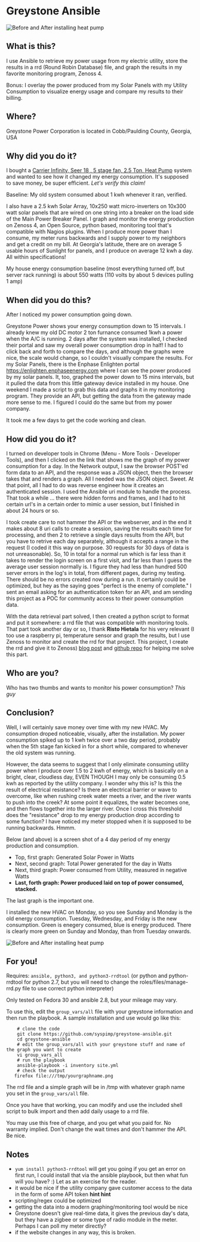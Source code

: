 # Greystone Ansible

![Before and After installing heat pump](https://raw.githubusercontent.com/syspimp/greystone-ansible/master/pics/heat-pump-energy-savings.png)

## What is this?

I use Ansible to retrieve my power usage from my electric utility, store the results in a rrd (Round Robin Database) file, and graph the results in my favorite monitoring program, Zenoss 4.

Bonus: I overlay the power produced from my Solar Panels with my Utility Consumption to visualize energy usage and compare my results to their billing.

## Where?

Greystone Power Corporation is located in Cobb/Paulding County, Georgia, USA

## Why did you do it?

I bought a [Carrier Infinity, Seer 18 , 5 stage fan, 2.5 Ton, Heat Pump](https://www.carrier.com/residential/en/us/products/heat-pumps/25vna8/) system and wanted to see how it changed my energy consumption. It's supposed to save money, be super efficient. *Let's verify this claim!*

Baseline: My old system consumed about 1 kwh whenever it ran, verified.

I also have a 2.5 kwh Solar Array, 10x250 watt micro-inverters on 10x300 watt solar panels that are wired on one string into a breaker on the load side of the Main Power Breaker Panel. I graph and monitor the energy production on Zenoss 4, an Open Source, python based, monitoring tool that's compatible with Nagios plugins. When I produce more power than I consume, my meter runs backwards and I supply power to my neighbors and get a credit on my bill. At Georgia's latitude, there are on average 5 usable hours of Sunlight for panels, and I produce on average 12 kwh a day. All within specifications!

My house energy consumption baseline (most everything turned off, but server rack running) is about 550 watts (110 volts by about 5 devices pulling 1 amp)

## When did you do this?

After I noticed my power consumption going down.

Greystone Power shows your energy consumption down to 15 intervals. I already knew my old DC motor 2 ton furnance consumed 1kwh a power when the A/C is running. 2 days after the system was installed, I checked their portal and saw my overall power consumption drop in half!  I had to click back and forth to compare the days, and although the graphs were nice, the scale would change, so I couldn't visually compare the results. For my Solar Panels, there is the Enphase Enlighten portal https://enlighten.enphaseenergy.com where I can see the power produced by my solar panels. It, too, graphed the power down to 15 mins intervals, but it pulled the data from this little gateway device installed in my house. One weekend I made a script to grab this data and graphs it in my monitoring program. They provide an API, but getting the data from the gateway made more sense to me. I figured I could do the same but from my power company.

It took me a few days to get the code working and clean.

## How did you do it?

I turned on developer tools in Chrome (Menu - More Tools - Developer Tools), and then I clicked on the link that shows me the graph of my power consumption for a day. In the Network output, I saw the browser POST'ed form data to an API, and the response was a JSON object, then the browser takes that and renders a graph. All I needed was the JSON object. Sweet. At that point, all I had to do was reverse engineer how it creates an authenticated session. I used the Ansible uri module to handle the process. That took a while ... there were hidden forms and frames, and I had to hit certain url's in a certain order to mimic a user session, but I finished in about 24 hours or so.

I took create care to not hammer the API or the webserver, and in the end it makes about 8 uri calls to create a session, saving the results each time for processing, and then 2 to retrieve a single days results from the API, but you have to retrive each day separately, although it accepts a range in the request (I coded it this way on purpose. 30 requests for 30 days of data is not unreasonable). So, 10 in total for a normal run which is far less than it takes to render the login screen on a first visit, and far less than I guess the average user session normally is. I figure they had less than hundred 500 server errors in the log's in total, from different pages, during my testing. There should be no errors created now during a run. It certainly could be optimized, but hey as the saying goes "perfect is the enemy of complete."  I sent an email asking for an authentication token for an API, and am sending this project as a POC for community access to their power consumption data.

With the data retrieval part solved, I then created a python script to format and put it somewhere: a rrd file that was compatible with monitoring tools. That part took another day or so, I thank **Risto Hietala** for his very relevant (I too use a raspberry pi, temperature sensor and graph the results, but I use Zenoss to monitor and create the rrd for that project. This project, I create the rrd and give it to Zenoss) [blog post](http://www.hietala.org/rrdtool-as-timeseries-datastore-for-sensor-data.html) and [github repo](https://github.com/rhietala/raspberry-ansible/blob/master/roles/tempreader-rrdtool/files/readtemp-rrd.py) for helping me solve this part.

## Who are you?

Who has two thumbs and wants to monitor his power consumption? *This guy*

## Conclusion?

Well, I will certainly save money over time with my new HVAC. My consumption droped noticeable, visually, after the installation. My power consumption spiked up to 1 kwh twice over a two day period, probably when the 5th stage fan kicked in for a short while, compared to whenever the old system was running.

However, the data seems to suggest that I only eliminate consuming utility power when I produce over 1.5 to 2 kwh of energy, which is basically on a bright, clear, cloudless day, EVEN THOUGH I may only be consuming 0.5 kwh as reported by the utility company. I wonder why this is? Is this the result of electrical resistance? Is there an electrical barrier or wave to overcome, like when rushing creek water meets a river, and the river wants to push into the creek? At some point it equalizes, the water becomes one, and then flows together into the larger river. Once I cross this threshold does the "resistance" drop to my energy production drop according to some function? I have noticed my meter stopped when it is supposed to be running backwards. Hmmm.

Below (and above) is a screen shot of a 4 day period of my energy production and consumption.
* Top, first graph: Generated Solar Power in Watts
* Next, second graph: Total Power generated for the day in Watts
* Next, third graph: Power consumed from Utility, measured in negative Watts
* **Last, forth graph: Power produced laid on top of power consumed, stacked.**

The last graph is the important one.

I installed the new HVAC on Monday, so you see Sunday and Monday is the old energy consumption. Tuesday, Wednesday, and Friday is the new consumption.  Green is enegery consumed, blue is energy produced.  There is clearly more green on Sunday and Monday, than from Tuesday onwards.

![Before and After installing heat pump](https://raw.githubusercontent.com/syspimp/greystone-ansible/master/pics/heat-pump-energy-savings.png)

## For you!

Requires: `ansible, python3, and python3-rrdtool` (or python and python-rrdtool for python 2.7, but you will need to change the roles/files/manage-rrd.py file to use correct python interpreter)

Only tested on Fedora 30 and ansible 2.8, but your mileage may vary.

To use this, edit the `group_vars/all` file with your greystone information and then run the playbook. A sample installation and use would go like this:
```
    # clone the code
    git clone https://github.com/syspimp/greystone-ansible.git
    cd greystone-ansible
    # edit the group_vars/all with your greystone stuff and name of the graph you want to create
    vi group_vars_all
    # run the playbook
	ansible-playbook -i inventory site.yml
    # check the output
   firefox file:///tmp/yourgraphname.png 
```
The rrd file and a simple graph will be in /tmp with whatever graph name you set in the `group_vars/all` file.

Once you have that working, you can modify and use the included shell script to bulk import and then add daily usage to a rrd file.

You may use this free of charge, and you get what you paid for. No warranty implied. Don't change the wait times and don't hammer the API. Be nice.

## Notes

* `yum install python3-rrdtool` will get you going if you get an error on first run, I could install that via the ansible playbook, but then what fun will you have? :) Let as an exercise for the reader.
* it would be nice if the utility company gave customer access to the data in the form of some API token **hint hint**
* scripting/regex could be optimized
* getting the data into a modern graphing/monitoring tool would be nice
* Greystone doesn't give real-time data, it gives the previous day's data, but they have a zigbee or some type of radio module in the meter. Perhaps I can poll my meter directly?
* if the website changes in any way, this is broken.


